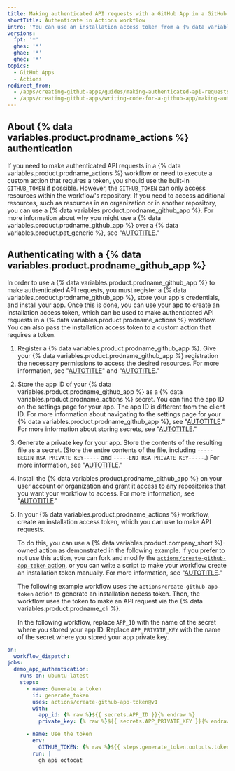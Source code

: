 ```yaml
---
title: Making authenticated API requests with a GitHub App in a GitHub Actions workflow
shortTitle: Authenticate in Actions workflow
intro: 'You can use an installation access token from a {% data variables.product.prodname_github_app %} to make authenticated API requests in a {% data variables.product.prodname_actions %} workflow. You can also pass the token to a custom action to enable the action to make authenticated API requests.'
versions:
  fpt: '*'
  ghes: '*'
  ghae: '*'
  ghec: '*'
topics:
  - GitHub Apps
  - Actions
redirect_from:
  - /apps/creating-github-apps/guides/making-authenticated-api-requests-with-a-github-app-in-a-github-actions-workflow
  - /apps/creating-github-apps/writing-code-for-a-github-app/making-authenticated-api-requests-with-a-github-app-in-a-github-actions-workflow
---
```


## About {% data variables.product.prodname_actions %} authentication

If you need to make authenticated API requests in a {% data variables.product.prodname_actions %} workflow or need to execute a custom action that requires a token, you should use the built-in `GITHUB_TOKEN` if possible. However, the `GITHUB_TOKEN` can only access resources within the workflow's repository. If you need to access additional resources, such as resources in an organization or in another repository, you can use a {% data variables.product.prodname_github_app %}. For more information about why you might use a {% data variables.product.prodname_github_app %} over a {% data variables.product.pat_generic %}, see "[AUTOTITLE](/apps/creating-github-apps/setting-up-a-github-app/about-creating-github-apps#choosing-between-a-github-app-or-a-personal-access-token)."

## Authenticating with a {% data variables.product.prodname_github_app %}

In order to use a {% data variables.product.prodname_github_app %} to make authenticated API requests, you must register a {% data variables.product.prodname_github_app %}, store your app's credentials, and install your app. Once this is done, you can use your app to create an installation access token, which can be used to make authenticated API requests in a {% data variables.product.prodname_actions %} workflow. You can also pass the installation access token to a custom action that requires a token.

1. Register a {% data variables.product.prodname_github_app %}. Give your {% data variables.product.prodname_github_app %} registration the necessary permissions to access the desired resources. For more information, see "[AUTOTITLE](/apps/creating-github-apps/setting-up-a-github-app/creating-a-github-app)" and "[AUTOTITLE](/apps/creating-github-apps/setting-up-a-github-app/choosing-permissions-for-a-github-app)."
1. Store the app ID of your {% data variables.product.prodname_github_app %} as a {% data variables.product.prodname_actions %} secret. You can find the app ID on the settings page for your app. The app ID is different from the client ID. For more information about navigating to the settings page for your {% data variables.product.prodname_github_app %}, see "[AUTOTITLE](/apps/maintaining-github-apps/modifying-a-github-app-registration#navigating-to-your-github-app-settings)." For more information about storing secrets, see "[AUTOTITLE](/actions/security-guides/encrypted-secrets)."
1. Generate a private key for your app. Store the contents of the resulting file as a secret. (Store the entire contents of the file, including `-----BEGIN RSA PRIVATE KEY-----` and `-----END RSA PRIVATE KEY-----`.) For more information, see "[AUTOTITLE](/apps/creating-github-apps/authenticating-with-a-github-app/managing-private-keys-for-github-apps)."
1. Install the {% data variables.product.prodname_github_app %} on your user account or organization and grant it access to any repositories that you want your workflow to access. For more information, see "[AUTOTITLE](/apps/maintaining-github-apps/installing-github-apps#installing-your-private-github-app-on-your-repository)."
1. In your {% data variables.product.prodname_actions %} workflow, create an installation access token, which you can use to make API requests.

   To do this, you can use a {% data variables.product.company_short %}-owned action as demonstrated in the following example. If you prefer to not use this action, you can fork and modify the [`actions/create-github-app-token` action](https://github.com/actions/create-github-app-token), or you can write a script to make your workflow create an installation token manually. For more information, see "[AUTOTITLE](/apps/creating-github-apps/authenticating-with-a-github-app/authenticating-as-a-github-app-installation)."

   The following example workflow uses the `actions/create-github-app-token` action to generate an installation access token. Then, the workflow uses the token to make an API request via the {% data variables.product.prodname_cli %}.

   In the following workflow, replace `APP_ID` with the name of the secret where you stored your app ID. Replace `APP_PRIVATE_KEY` with the name of the secret where you stored your app private key.

```yaml copy
on:
  workflow_dispatch:
jobs:
  demo_app_authentication:
    runs-on: ubuntu-latest
    steps:
      - name: Generate a token
        id: generate_token
        uses: actions/create-github-app-token@v1
        with:
          app_id: {% raw %}${{ secrets.APP_ID }}{% endraw %}
          private_key: {% raw %}${{ secrets.APP_PRIVATE_KEY }}{% endraw %}

      - name: Use the token
        env:
          GITHUB_TOKEN: {% raw %}${{ steps.generate_token.outputs.token }}{% endraw %}
        run: |
          gh api octocat
```
